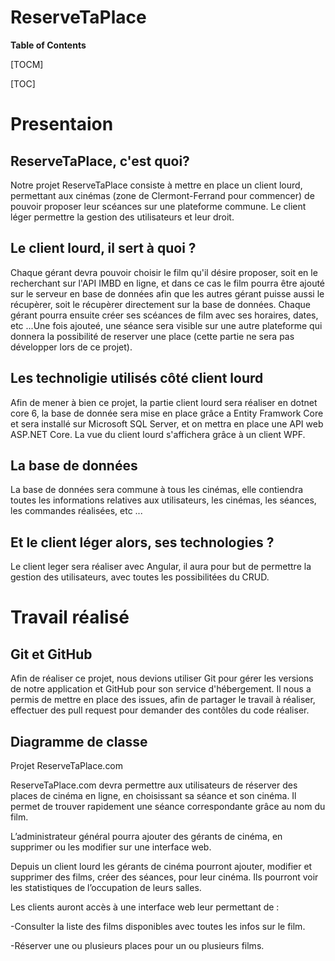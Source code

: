# ReserveTaPlace

**Table of Contents**

[TOCM]

[TOC]

# Presentaion

## ReserveTaPlace, c'est quoi?

Notre projet ReserveTaPlace consiste à mettre en place un client lourd, permettant aux cinémas (zone de Clermont-Ferrand pour commencer) de pouvoir proposer leur scéances sur une plateforme commune. Le client léger permettre la gestion des utilisateurs et leur droit.

## Le client lourd, il sert à quoi ?

Chaque gérant devra pouvoir choisir le film qu'il désire proposer, soit en le recherchant sur l'API IMBD en ligne, et dans ce cas le film pourra être ajouté sur le serveur en base de données afin que les autres gérant puisse aussi le récupèrer, soit le récupèrer directement sur la base de données.
Chaque gérant pourra ensuite créer ses scéances de film avec ses horaires, dates, etc ...Une fois ajouteé, une séance sera visible sur une autre plateforme qui donnera la possibilité de reserver une place (cette partie ne sera pas développer lors de ce projet). 

## Les technoligie utilisés côté client lourd

Afin de mener à bien ce projet, la partie client lourd sera réaliser en dotnet core 6, la base de donnée sera mise en place grâce a Entity Framwork Core et sera installé sur Microsoft SQL Server, et on mettra en place une API web ASP.NET Core. La vue du client lourd s'affichera grâce à un client WPF.

## La base de données

La base de données sera commune à tous les cinémas, elle contiendra toutes les informations relatives aux utilisateurs, les cinémas, les séances, les commandes réalisées, etc ...

## Et le client léger alors, ses technologies ?

Le client leger sera réaliser avec Angular, il aura pour but de permettre la gestion des utilisateurs, avec toutes les possibilitées du CRUD.

# Travail réalisé

## Git et GitHub

Afin de réaliser ce projet, nous devions utiliser Git pour gérer les versions de notre application et GitHub pour son service d'hébergement. Il nous a permis de mettre en place des issues, afin  de partager le travail à réaliser, effectuer des pull request pour demander des contôles du code réaliser.

## Diagramme de classe



Projet ReserveTaPlace.com 

ReserveTaPlace.com devra permettre aux utilisateurs de réserver des places de cinéma en ligne, en choisissant sa séance et son cinéma. Il permet de trouver rapidement une séance correspondante grâce au nom du film.

L’administrateur général pourra ajouter des gérants de cinéma, en supprimer ou les modifier sur une interface web.

Depuis un client lourd les gérants de cinéma pourront ajouter, modifier et supprimer des films, créer des séances, pour leur cinéma. Ils pourront voir les statistiques de l’occupation de leurs salles.

Les clients auront accès à une interface web leur permettant de :

-Consulter la liste des films disponibles avec toutes les infos sur le film.

-Réserver une ou plusieurs places pour un ou plusieurs films.



